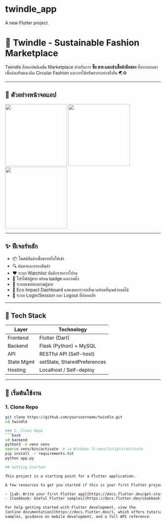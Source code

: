 # twindle_app

A new Flutter project.
# 👗 Twindle - Sustainable Fashion Marketplace

Twindle คือแอปพลิเคชัน Marketplace สำหรับการ **ซื้อ ขาย และเช่าเสื้อผ้ามือสอง** ที่ออกแบบมาเพื่อส่งเสริมแนวคิด Circular Fashion และการใช้ทรัพยากรอย่างยั่งยืน 🌏♻️

---

## 📲 ตัวอย่างหน้าจอแอป

<img src="screenshots/home.png" width="200"/> <img src="screenshots/product_detail.png" width="200"/> <img src="screenshots/account.png" width="200"/>

---

## ✨ ฟีเจอร์หลัก

- 📦 โพสต์สินค้าเพื่อขายหรือให้เช่า
- 🔍 ค้นหาและกรองสินค้า
- ❤️ ระบบ Watchlist บันทึกรายการโปรด
- 🧑 โปรไฟล์ผู้ขาย พร้อม badge และเรตติ้ง
- 💬 ระบบแชทสอบถามผู้ขาย
- 🌱 Eco Impact Dashboard แสดงผลกระทบสิ่งแวดล้อมที่คุณช่วยลดได้
- 🔐 ระบบ Login/Session และ Logout ที่ปลอดภัย

---

## 🧰 Tech Stack

| Layer        | Technology              |
|--------------|--------------------------|
| Frontend     | Flutter (Dart)           |
| Backend      | Flask (Python) + MySQL   |
| API          | RESTful API (Self-host)  |
| State Mgmt   | setState, SharedPreferences |
| Hosting      | Localhost / Self-deploy  |

---

## 🚀 เริ่มต้นใช้งาน

### 1. Clone Repo

```bash
git clone https://github.com/yourusername/twindle.git
cd twindle

### 2. Clone Repo
```bash
cd backend
python3 -m venv venv
source venv/bin/activate  # บน Windows ใช้ venv\Scripts\activate
pip install -r requirements.txt
python app.py

## Getting Started

This project is a starting point for a Flutter application.

A few resources to get you started if this is your first Flutter project:

- [Lab: Write your first Flutter app](https://docs.flutter.dev/get-started/codelab)
- [Cookbook: Useful Flutter samples](https://docs.flutter.dev/cookbook)

For help getting started with Flutter development, view the
[online documentation](https://docs.flutter.dev/), which offers tutorials,
samples, guidance on mobile development, and a full API reference.
